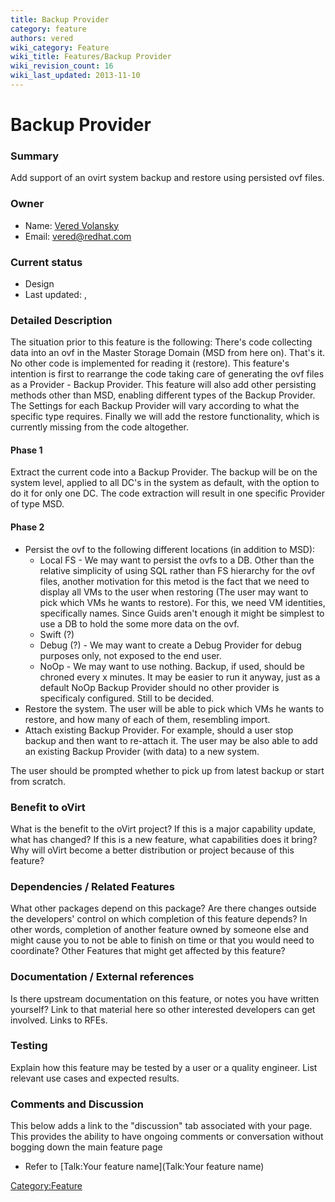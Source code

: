```yaml
---
title: Backup Provider
category: feature
authors: vered
wiki_category: Feature
wiki_title: Features/Backup Provider
wiki_revision_count: 16
wiki_last_updated: 2013-11-10
---
```


# Backup Provider

### Summary

Add support of an ovirt system backup and restore using persisted ovf files.

### Owner

*   Name: [Vered Volansky](User:vvolansk)
*   Email: vered@redhat.com

### Current status

*   Design
*   Last updated: ,

### Detailed Description

The situation prior to this feature is the following:
There's code collecting data into an ovf in the Master Storage Domain (MSD from here on). That's it. No other code is implemented for reading it (restore).
This feature's intention is first to rearrange the code taking care of generating the ovf files as a Provider - Backup Provider.
This feature will also add other persisting methods other than MSD, enabling different types of the Backup Provider. The Settings for each Backup Provider will vary according to what the specific type requires.
Finally we will add the restore functionality, which is currently missing from the code altogether.

#### Phase 1

Extract the current code into a Backup Provider.
The backup will be on the system level, applied to all DC's in the system as default, with the option to do it for only one DC. The code extraction will result in one specific Provider of type MSD.

#### Phase 2

*   Persist the ovf to the following different locations (in addition to MSD):
    -   Local FS - We may want to persist the ovfs to a DB. Other than the relative simplicity of using SQL rather than FS hierarchy for the ovf files, another motivation for this metod is the fact that we need to display all VMs to the user when restoring (The user may want to pick which VMs he wants to restore). For this, we need VM identities, specifically names. Since Guids aren't enough it might be simplest to use a DB to hold the some more data on the ovf.
    -   Swift (?)
    -   Debug (?) - We may want to create a Debug Provider for debug purposes only, not exposed to the end user.
    -   NoOp - We may want to use nothing. Backup, if used, should be chroned every x minutes. It may be easier to run it anyway, just as a default NoOp Backup Provider should no other provider is specificaly configured. Still to be decided.
*   Restore the system. The user will be able to pick which VMs he wants to restore, and how many of each of them, resembling import.
*   Attach existing Backup Provider. For example, should a user stop backup and then want to re-attach it. The user may be also able to add an existing Backup Provider (with data) to a new system.

The user should be prompted whether to pick up from latest backup or start from scratch.

### Benefit to oVirt

What is the benefit to the oVirt project? If this is a major capability update, what has changed? If this is a new feature, what capabilities does it bring? Why will oVirt become a better distribution or project because of this feature?

### Dependencies / Related Features

What other packages depend on this package? Are there changes outside the developers' control on which completion of this feature depends? In other words, completion of another feature owned by someone else and might cause you to not be able to finish on time or that you would need to coordinate? Other Features that might get affected by this feature?

### Documentation / External references

Is there upstream documentation on this feature, or notes you have written yourself? Link to that material here so other interested developers can get involved. Links to RFEs.

### Testing

Explain how this feature may be tested by a user or a quality engineer. List relevant use cases and expected results.

### Comments and Discussion

This below adds a link to the "discussion" tab associated with your page. This provides the ability to have ongoing comments or conversation without bogging down the main feature page

*   Refer to [Talk:Your feature name](Talk:Your feature name)

<Category:Feature>
